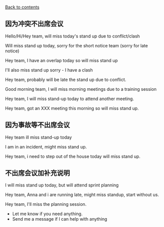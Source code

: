 [Back to contents](https://github.com/TD-English-Learning-Community/common-expressions)


## 因为冲突不出席会议

Hello/Hi/Hey team, will miss today's stand up due to conflict/clash

Will miss stand up today, sorry for the short notice team (sorry for late notice)

Hey team, I have an overlap today so will miss stand up

I'll also miss stand up sorry - I have a clash

Hey team, probably will be late the stand up due to conflict.

Good morning team, I will miss morning meetings due to a training session

Hey team, I will miss stand-up today to attend another meeting.

Hey team, got an XXX meeting this morning so will miss stand up.



## 因为事故等不出席会议

Hey team ill miss stand-up today

I am in an incident, might miss stand up.

Hey team, i need to step out of the house today will miss stand up.



## 不出席会议加补充说明

I will miss stand up today, but will attend sprint planning

Hey team, Anna and i are running late, might miss standup, start without us.



Hey team, I'll miss the planning session. 

- Let me know if you need anything.
- Send me a message if I can help with anything